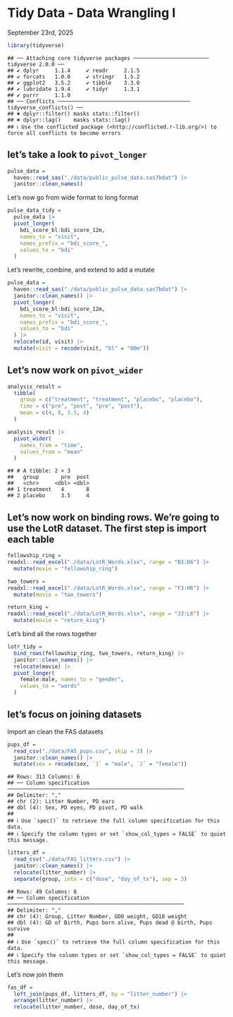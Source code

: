 Tidy Data - Data Wrangling I
================
September 23rd, 2025

``` r
library(tidyverse)
```

    ## ── Attaching core tidyverse packages ──────────────────────── tidyverse 2.0.0 ──
    ## ✔ dplyr     1.1.4     ✔ readr     2.1.5
    ## ✔ forcats   1.0.0     ✔ stringr   1.5.2
    ## ✔ ggplot2   3.5.2     ✔ tibble    3.3.0
    ## ✔ lubridate 1.9.4     ✔ tidyr     1.3.1
    ## ✔ purrr     1.1.0     
    ## ── Conflicts ────────────────────────────────────────── tidyverse_conflicts() ──
    ## ✖ dplyr::filter() masks stats::filter()
    ## ✖ dplyr::lag()    masks stats::lag()
    ## ℹ Use the conflicted package (<http://conflicted.r-lib.org/>) to force all conflicts to become errors

## let’s take a look to `pivot_longer`

``` r
pulse_data =
  haven::read_sas("./data/public_pulse_data.sas7bdat") |> 
  janitor::clean_names()
```

Let’s now go from wide format to long format

``` r
pulse_data_tidy =
  pulse_data |> 
  pivot_longer(
    bdi_score_bl:bdi_score_12m, 
    names_to = "visit",
    names_prefix = "bdi_score_",
    values_to = "bdi"
  )
```

Let’s rewrite, combine, and extend to add a mutate

``` r
pulse_data =
  haven::read_sas("./data/public_pulse_data.sas7bdat") |> 
  janitor::clean_names() |> 
  pivot_longer(
    bdi_score_bl:bdi_score_12m, 
    names_to = "visit",
    names_prefix = "bdi_score_",
    values_to = "bdi"
  ) |> 
  relocate(id, visit) |> 
  mutate(visit = recode(visit, "bl" = "00m"))
```

## Let’s now work on `pivot_wider`

``` r
analysis_result =
  tibble(
    group = c("treatment", "treatment", "placebo", "placebo"),
    time = c("pre", "post", "pre", "post"),
    mean = c(4, 8, 3.5, 4)
  )

analysis_result |> 
  pivot_wider(
    names_from = "time",
    values_from = "mean"
  )
```

    ## # A tibble: 2 × 3
    ##   group       pre  post
    ##   <chr>     <dbl> <dbl>
    ## 1 treatment   4       8
    ## 2 placebo     3.5     4

## Let’s now work on binding rows. We’re going to use the LotR dataset. The first step is import each table

``` r
fellowship_ring =
readxl::read_excel("./data/LotR_Words.xlsx", range = "B3:D6") |> 
  mutate(movie = "fellowship_ring")

two_towers =
readxl::read_excel("./data/LotR_Words.xlsx", range = "F3:H6") |> 
  mutate(movie = "two_towers")

return_king =
readxl::read_excel("./data/LotR_Words.xlsx", range = "J3:L6") |> 
  mutate(movie = "return_king")
```

Let’s bind all the rows together

``` r
lotr_tidy =
  bind_rows(fellowship_ring, two_towers, return_king) |> 
  janitor::clean_names() |> 
  relocate(movie) |> 
  pivot_longer(
    female:male, names_to = "gender",
    values_to = "words"
  )
```

## let’s focus on joining datasets

Import an clean the FAS datasets

``` r
pups_df =
  read_csv("./data/FAS_pups.csv", skip = 3) |> 
  janitor::clean_names() |> 
  mutate(sex = recode(sex, `1` = "male", `2` = "female"))
```

    ## Rows: 313 Columns: 6
    ## ── Column specification ────────────────────────────────────────────────────────
    ## Delimiter: ","
    ## chr (2): Litter Number, PD ears
    ## dbl (4): Sex, PD eyes, PD pivot, PD walk
    ## 
    ## ℹ Use `spec()` to retrieve the full column specification for this data.
    ## ℹ Specify the column types or set `show_col_types = FALSE` to quiet this message.

``` r
litters_df =
  read_csv("./data/FAS_litters.csv") |> 
  janitor::clean_names() |> 
  relocate(litter_number) |> 
  separate(group, into = c("dose", "day_of_tx"), sep = 3)
```

    ## Rows: 49 Columns: 8
    ## ── Column specification ────────────────────────────────────────────────────────
    ## Delimiter: ","
    ## chr (4): Group, Litter Number, GD0 weight, GD18 weight
    ## dbl (4): GD of Birth, Pups born alive, Pups dead @ birth, Pups survive
    ## 
    ## ℹ Use `spec()` to retrieve the full column specification for this data.
    ## ℹ Specify the column types or set `show_col_types = FALSE` to quiet this message.

Let’s now join them

``` r
fas_df = 
  left_join(pups_df, litters_df, by = "litter_number") |> 
  arrange(litter_number) |> 
  relocate(litter_number, dose, day_of_tx)
```
